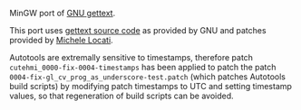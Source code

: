 MinGW port of [GNU gettext][gettext-www].

This port uses [gettext source code][gettext-ftp] as provided by GNU and patches
provided by [Michele Locati].

Autotools are extremally sensitive to timestamps, therefore patch
`cutehmi_0000-fix-0004-timestamps` has been applied to patch the patch 
`0004-fix-gl_cv_prog_as_underscore-test.patch` (which patches Autotools build
scripts) by modifying patch timestamps to UTC and setting timestamp values, so
that regeneration of build scripts can be avoided.

[Michele Locati]: https://github.com/mlocati/gettext-iconv-windows
[gettext-ftp]: ftp://ftp.gnu.org/pub/gnu/gettext/
[gettext-www]: https://www.gnu.org/software/gettext/

